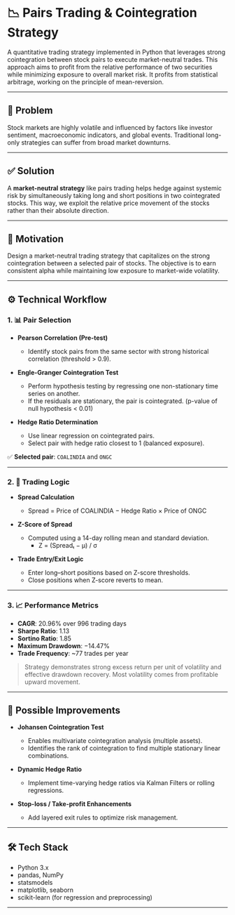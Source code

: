 # 📉 Pairs Trading & Cointegration Strategy

A quantitative trading strategy implemented in Python that leverages strong cointegration between stock pairs to execute market-neutral trades. 
This approach aims to profit from the relative performance of two securities while minimizing exposure to overall market risk. It profits from statistical arbitrage, working on the principle of mean-reversion.

---

## 📌 Problem

Stock markets are highly volatile and influenced by factors like investor sentiment, macroeconomic indicators, and global events. Traditional long-only strategies can suffer from broad market downturns.

---

## ✅ Solution

A **market-neutral strategy** like pairs trading helps hedge against systemic risk by simultaneously taking long and short positions in two cointegrated stocks. This way, we exploit the relative price movement of the stocks rather than their absolute direction.

---

## 🎯 Motivation

Design a market-neutral trading strategy that capitalizes on the strong cointegration between a selected pair of stocks. The objective is to earn consistent alpha while maintaining low exposure to market-wide volatility.

---

## ⚙️ Technical Workflow

### 1. 📊 Pair Selection

- **Pearson Correlation (Pre-test)**  
  - Identify stock pairs from the same sector with strong historical correlation (threshold > 0.9).

- **Engle-Granger Cointegration Test**  
  - Perform hypothesis testing by regressing one non-stationary time series on another.
  - If the residuals are stationary, the pair is cointegrated. (p-value of null hypothesis < 0.01)

- **Hedge Ratio Determination**  
  - Use linear regression on cointegrated pairs.
  - Select pair with hedge ratio closest to 1 (balanced exposure).

✅ **Selected pair**: `COALINDIA` and `ONGC`

---

### 2. 🧮 Trading Logic

- **Spread Calculation**  
  - Spread = Price of COALINDIA − Hedge Ratio × Price of ONGC

- **Z-Score of Spread**  
  - Computed using a 14-day rolling mean and standard deviation.  
    - Z = (Spreadₜ − μ) / σ

- **Trade Entry/Exit Logic**  
  - Enter long–short positions based on Z-score thresholds.
  - Close positions when Z-score reverts to mean.

---

### 3. 📈 Performance Metrics

- **CAGR**: 20.96% over 996 trading days  
- **Sharpe Ratio**: 1.13  
- **Sortino Ratio**: 1.85  
- **Maximum Drawdown**: −14.47%  
- **Trade Frequency**: ~77 trades per year

> Strategy demonstrates strong excess return per unit of volatility and effective drawdown recovery. Most volatility comes from profitable upward movement.

---

## 🧪 Possible Improvements

- **Johansen Cointegration Test**  
  - Enables multivariate cointegration analysis (multiple assets).
  - Identifies the rank of cointegration to find multiple stationary linear combinations.

- **Dynamic Hedge Ratio**  
  - Implement time-varying hedge ratios via Kalman Filters or rolling regressions.

- **Stop-loss / Take-profit Enhancements**  
  - Add layered exit rules to optimize risk management.

---

## 🛠 Tech Stack

- Python 3.x  
- pandas, NumPy  
- statsmodels  
- matplotlib, seaborn  
- scikit-learn (for regression and preprocessing)

---
